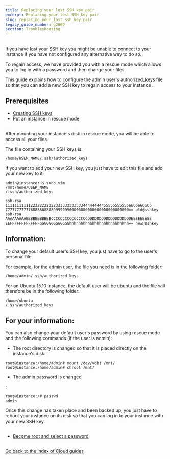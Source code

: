 ```yaml
---
title: Replacing your lost SSH key pair
excerpt: Replacing your lost SSH key pair
slug: replacing_your_lost_ssh_key_pair
legacy_guide_number: g2069
section: Troubleshooting
---
```



## 
If you have lost your SSH key you might be unable to connect to your instance if you have not configured any alternative way to do so.

To regain access, we have provided you with a rescue mode which allows you to log in with a password and then change your files.

This guide explains how to configure the admin user's authorized_keys file so that you can add a new SSH key to regain access to your instance .


## Prerequisites

- [Creating SSH keys]({legacy}1769)
- Put an instance in rescue mode




## 
After mounting your instance's disk in rescue mode, you will be able to access all your files.

The file containing your SSH keys is:


```
/home/USER_NAME/.ssh/authorized_keys
```


If you want to add your new SSH key, you just have to edit this file and add your new key to it:


```
admin@instance:~$ sudo vim
/mnt/home/USER_NAME
/.ssh/authorized_keys

ssh-rsa 1111111111122222222222333333333333444444444555555555556666666666
777777777778888888888999999900000000000000000000000000== old@sshkey
ssh-rsa AAAAAAAAABBBBBBBBBBBCCCCCCCCCCCCCCCCDDDDDDDDDDDDDDDDDDDEEEEEEEEE
EEFFFFFFFFFFFFFGGGGGGGGGGGGGhhhhhhhhhhhhhhhhhhhhhhhhhh== new@sshkey
```



## Information:
To change your default user's SSH key, you just have to go to the user's personal file.

For example, for the admin user, the file you need is in the following folder:


```
/home/admin/.ssh/authorized_keys
```


For an Ubuntu 15.10 instance, the default user will be ubuntu and the file will therefore be in the following folder:


```
/home/ubuntu
/.ssh/authorized_keys
```



## For your information:
You can also change your default user's password by using rescue mode and the following commands (if the user is admin):


- The root directory is changed so that it is placed directly on the instance's disk:


```
root@instance:/home/admin# mount /dev/vdb1 /mnt/
root@instance:/home/admin# chroot /mnt/
```


- The admin password is changed

:


```
root@instance:/# passwd 
admin
```


Once this change has taken place and been backed up, you just have to reboot your instance on its disk so that you can log in to your instance with your new SSH key.


## 

- [Become root and select a password]({legacy}1786)




## 
[Go back to the index of Cloud guides]({legacy}1785)

